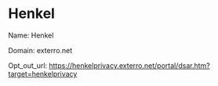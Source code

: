 # Henkel

Name: Henkel

Domain: exterro.net

Opt_out_url: https://henkelprivacy.exterro.net/portal/dsar.htm?target=henkelprivacy
